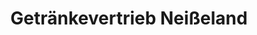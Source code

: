 ---
title: "Getränkevertrieb Neißeland"
url: /rietschen/getraenkevertrieb-neisseland/
shop: Getränke
---